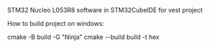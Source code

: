 STM32 Nucleo L053R8 software in STM32CubeIDE for vest project

How to build project on windows:

cmake -B build -G "Ninja"
cmake --build build -t hex
